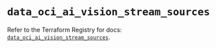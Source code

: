 # `data_oci_ai_vision_stream_sources`

Refer to the Terraform Registry for docs: [`data_oci_ai_vision_stream_sources`](https://registry.terraform.io/providers/oracle/oci/7.19.0/docs/data-sources/ai_vision_stream_sources).
